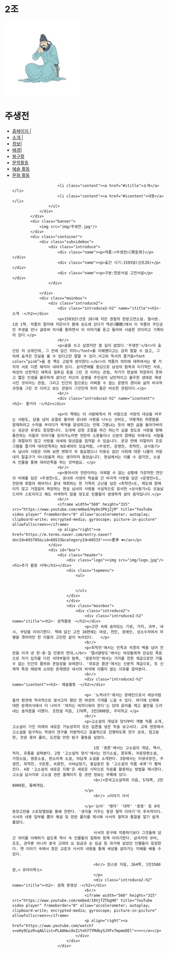 # 2조
<!DOCTYPE html>
<html>
	<head>
		<meta charset="utf-8" />
		<title> 주생전 과 봉구황 의 비교 연구 </title>
		<link href="css/css.css" type="text/css" rel="stylesheet"/>
	</head>
	<body>
		<div id="box">
			<div class="header">
				<div class="logo"><img src="img/logo.jpg"/>
					<h1>주생전 </h1></div>
				<div class="topmenu">
					<ul>
						<li><a href="#">홈페이지 |</a></li>
						<li><a href="https://m.terms.naver.com/entry.naver?docId=693785&cid=60533&categoryId=60533">소개 |</a></li>
						<li><a href="https://m.terms.naver.com/entry.naver?docId=693785&cid=60533&categoryId=60533">정보|</a></li>
						<li><a href="./作业/index.html">배경|</a></li>
						<li><a href="凤求凰/Untitled-2.html">봉구황</a></li>
						<li><a href="https://blog.naver.com/bubsa0701/222237770364"> 문학활동 </a></li>
						<li><a href="https://blog.naver.com/ksl3699/221984947621">예술 활동 </a></li>
                        <li><a href="https://newsis.com/view/?id=NISX20190118_0000534040&cID=10701&pID=10700">문화 활동 </a></li>

						<li class="content"><a href="#ititle">소개</a></li>
						<li class="content"><a href="#icontent">내용</a></li>
					</ul>
				</div>
			</div>
			<div class="banner">
				<img src="img/주생전.jpg"/>
			</div>
			<div class="container">
				<div class="subsidebox">
					<div class="introduce">
						<div class="name"><p>작품:<주생전>[周生传]</p></div>
						<div class="name"><p>출간 시기:1593념(선조26)</p></div>
						<div class="name"><p>구분:한문서설 고전서설</p></div>
					</div>
					
				</div>
				<div class="mainbox">
					<div class="introduce2">
						<div class="introduce2-h2" name="ititle"><h2>· 소게 ·</h2></div>
						<p>1593년(선조 26)에 지은 권필의 한문고전소설. 필사본. 1권 1책. 작품의 말미에 지은이가 봄에 송도에 갔다가 역관(驛館)에서 이 작품의 주인공인 주생을 만나 글로써 의사를 통하면서 이 이야기를 듣고 돌아와 서술한 것이라고 기록되어 있다.</p>
						<br/>
						<p>글을 쓰고 싶었지만 쓸 길이 없었다.'주생전'</br>이 출간된 지 오래인데, 그 안에 담긴 의미</font>를 이해했다고는 감히 말할 수 없고, 그 뒤에 숨겨진 진실을 볼 수 있다고만 말할 수 있다.사고와 독서의 즐거움<font color=”pink”>을 준 책도 고맙게 생각한다.</br>이 작품의 의미에 대하여서는 몇 가지의 서로 다른 해석이 내려져 있다. 삼각연애를 중심으로 남성의 탐욕과 이기적인 사유, 여성의 선천적인 애욕과 질투심 등을 그린 것 이라는 관점, 작가가 현실에 적응하지 못하고 짧은 인생을 불우하게 살다간 자신의 운명을 주인공의 낭만적이고 불우한 생애로 재생시킨 것이라는 관점, 그리고 인간의 힘으로는 어찌할 수 없는 운명의 경이와 삶의 비극적 과정을 그린 것 이라고 보는 관점이 그것인데 뒤의 둘은 비슷한 관점이다.</p>
						<br/>
				        <div class="introduce2-h2" name="icontent"><h2>· 줄거리 ·</h2></div>

						<p>이 책에는 이 사람에게서 저 사람으로 사랑의 대상을 바꾸는 사람도, 담을 넘어 궁궐로 들어와 궁녀와 사랑을 나누는 선비도, 어떻게든 하룻밤을 함께하려고 수작을 부리다가 목적을 달성하고는 언제 그랬냐는 듯이 예전 삶을 돌아가버리는 성균관 유생도 등장합니다. 도대체 감정 조절을 하긴 하는가 싶을 정도로 사랑을 향해 돌진하는 이들의 이야기를 읽어가노라면 전란의 소용돌이나 신분의 얽매임 속에서도 사람들은 좌절하지 않고 사랑을 내세워 맞섰음을 짐작할 수 있습니다. 온갖 연애 리얼리티 프로그램을 즐기며 대리만족하는 N포세대의 모습처럼, <주생전, 운영전, 최척전, 상사동기> 속 남녀의 사랑은 어찌 보면 변화가 꼭 필요했으나 미동도 없던 사회에 대한 나름의 저항 내지 탈출구가 아니었을까 하는 생각마저 들었습니다. 현실에서는 이룰 수 없지만, 소설 속 인물을 통해 대리만족을 하는 것처럼요. </p>
					    <br/>
					    <p>동아시아 전란이라는 어찌할 수 없는 상황에 가로막힌 연인의 비애를 담은 <주생전>도, 궁녀와 서생의 목숨을 건 비극적 사랑을 담은 <운영전>도, 전란에 휘말려 헤어지나 끝내 재회하는 한 가족의 고난을 담은 <최척전>도, 제도에 얽매이지 않고 거침없이 욕망하는 현실 남녀의 사랑을 사실적으로 묘사한 <상사동기>도 오늘날 드라마 스토리라고 해도 어색하지 않을 정도로 인물들이 생생하게 살아 움직입니다.</p>
					    <br/>
						<iframe width="560" height="315" src="https://www.youtube.com/embed/Hy6n3P6jZjM" title="YouTube video player" frameborder="0" allow="accelerometer; autoplay; clipboard-write; encrypted-media; gyroscope; picture-in-picture" allowfullscreen></iframe>
					    <p align="right"><a href="https://m.terms.naver.com/entry.naver?docId=693785&cid=60533&categoryId=60533">>>>更多 ❤</a></p>
					</div>
					<div id="box">
						<div class="header">
							<div class="logo"><img src="img/logo.jpg"/><h1>추가 활용 사례</h1></div>
							<div class="topmenu">
								<ul>

								
								</ul>
							</div>
							</div>
							<div class="mainbox">
								<div class="introduce2">
									<div class="introduce2-h2" name="ititle"><h2>· 문학활동 ·</h2></div>
									<p>고전 속에 숨어있는 기생, 거지, 과부, 내시, 무당을 이야기한다. 책에 담긴 고전 10편에는 여성, 천민, 장애인, 성소수자여서 차별을 겪어야만 한 이들의 고단한 삶이 녹아있다.   </p>
									<br/>
									<p>최척전'에서는 민족과 국경의 벽을 넘어 전란을 이겨 낸 한·중·일 민중의 연대,</br> '열녀향랑도'에서는 여성들에게 강요된 죽음으로 자기 입지를 다진 사대부들의 탐욕, '광문자전'에서는 거지를 천한 계급으로만 가둘 수 없는 인간의 품위와 존엄성을 보여준다. '외로운 환관'에서는 신분적 계급으로, 또 신체적 특징 때문에 소외된 존재였던 내시의 비석에 이름이 없는 이유를 알아본다. 
									<br/>
									<div class="introduce2-h2" name="icontent"><h2>· 예술활동 ·</h2></div>
			
									<p> '노처녀가'에서는 장애인으로서 세상사람들의 편견에 적극적으로 맞서고자 했던 한 여성의 기개를 느낄 수 있다. 여기에 신체에 대한 문제의식에서 더 나아가 '여자는 여자다워야 한다'는 당대 윤리를 깨고 불만을 드러내는 솔직함을 더했다. 조현설 지음, 176쪽, 1만2000원, 우리학교 </p>
									<br/>
									<p>고소설의 개념과 양식부터 개별 작품 소개, 고소설이 가진 미래의 새로운 가능성까지 모든 담론을 넣은 학술 보고서다. 교육 현장에서 고소설을 탐구하는 학생이 연구를 자발적이고 효율적으로 진행하도록 연구 성과, 참고문헌, 전문 용어 풀이, 도전할 만한 탐구 활동을 실었다.
			 
										1장 '총론'에서는 고소설의 개념, 역사, 작자, 유통을 살펴본다. 2장 '고소설의 양식'에서는 전기소설, 몽유록, 국문장편소설, 가정소설, 영웅소설, 판소리계 소설, 야담계 소설을 소개한다. 3장에서는 이생규장전, 주생전, 최척전, 구운몽, 숙향전, 사씨남정기, 홍길동전 등 '고소설의 작품 세계'가 펼쳐진다. 4장 '고소설의 새로운 지평'은 새로운 시작으로 자료를 활용하는 방법을 제시한다. 고소설 답사지와 고소설 관련 홈페이지 등 관련 정보는 부록에 있다. 
										<br/>한국고소설학회 지음, 576쪽, 2만8000원, 돌베개임.
									</p>
										<br/> ◇이야기 사서
			
									</p>'논어' '맹자' '대학' '중용' 등 4대 동양고전을 스토링텔링을 통해 전한다. '생각을 키우는 동양 철학 이야기'의 후속작이다. 사서의 내용 일부를 뽑아 해설 및 한문 풀이를 제시해 사서의 철학과 통찰을 알기 쉽게 풀었다.   
										
										사서의 문구에 치중하기보다 그것들에 담긴 의미를 이해하기 쉽도록 역사 속 인물들의 일화와 함께 이야기한다. 삼국지의 유비, 조조, 관우뿐 아니라 중국 고대의 요 임금과 순 임금 등 과거에 살았던 인물들이 등장한다. 옛 이야기 속에서 찾은 교훈과 사서의 내용을 통해 세상을 살아가는 지혜를 배울 수 있다.
										
										<br/> 장스완 지음, 264쪽, 1만3500원,< 유아이북스>
										</p>
										<div class="introduce2-h2" name="ititle"><h2>· 문화 동영상 ·</h2></div>
									<br/>
									<iframe width="560" height="315" src="https://www.youtube.com/embed/10VjTZTbgH8" title="YouTube video player" frameborder="0" allow="accelerometer; autoplay; clipboard-write; encrypted-media; gyroscope; picture-in-picture" allowfullscreen></iframe>
									<p align="right"><a href="https://www.youtube.com/watch?v=eHy9CpzRvqA&list=PLAAHwi0xZiYoh77YMdbySJVFv7mpmeDEl">>>></a></p>
								</div>
							</div>
						</div>
